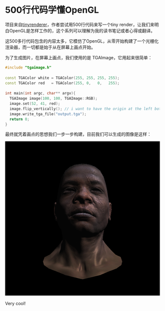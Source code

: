 # 500行代码学懂OpenGL


项目来自[tinyrenderer](https://github.com/ssloy/tinyrenderer)，作者尝试用500行代码来写一个tiny render，让我们来明白OpenGL是怎样工作的，这个系列可以理解为我的读书笔记或者心得或翻译。

这500多行代码包含的内容太多，它模仿了OpenGL，从零开始构建了一个光栅化渲染器，而一切都是始于从在屏幕上画点开始。

为了生成图片，在屏幕上画点，我们使用的是 TGAImage，它用起来很简单：



```C++
#include "tgaimage.h"

const TGAColor white = TGAColor(255, 255, 255, 255);
const TGAColor red   = TGAColor(255, 0,   0,   255);

int main(int argc, char** argv){
  TGAImage image(100, 100, TGAImage::RGB);
  image.set(52, 41, red);
  image.flip_vertically(); // i want to have the origin at the left bottom corner of the image
  image.write_tga_file("output.tga");
  return 0;
}
```

最终就凭着画点的思想我们一步一步构建，目前我们可以生成的图像是这样：

![](images/phong_light.png)


Very cool!

